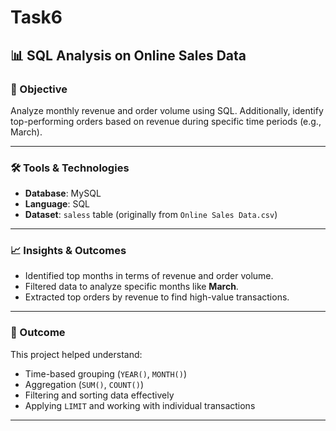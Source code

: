 # Task6

## 📊 SQL Analysis on Online Sales Data

### 🧾 Objective
Analyze monthly revenue and order volume using SQL. Additionally, identify top-performing orders based on revenue during specific time periods (e.g., March).

---

### 🛠️ Tools & Technologies
- **Database**: MySQL  
- **Language**: SQL  
- **Dataset**: `saless` table (originally from `Online Sales Data.csv`)  

---

### 📈 Insights & Outcomes
- Identified top months in terms of revenue and order volume.
- Filtered data to analyze specific months like **March**.
- Extracted top orders by revenue to find high-value transactions.

---

### 📌 Outcome
This project helped understand:
- Time-based grouping (`YEAR()`, `MONTH()`)
- Aggregation (`SUM()`, `COUNT()`)
- Filtering and sorting data effectively
- Applying `LIMIT` and working with individual transactions

---
